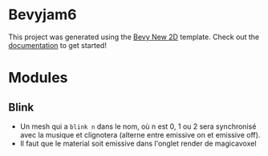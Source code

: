 # Bevyjam6

This project was generated using the [Bevy New 2D](https://github.com/TheBevyFlock/bevy_new_2d) template.
Check out the [documentation](https://github.com/TheBevyFlock/bevy_new_2d/blob/main/README.md) to get started!

# Modules

## Blink

- Un mesh qui a `blink n` dans le nom, où n est 0, 1 ou 2 sera synchronisé avec la musique et clignotera (alterne entre emissive on et emissive off). 
- Il faut que le material soit emissive dans l'onglet render de magicavoxel  